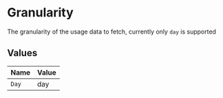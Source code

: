 # Granularity

The granularity of the usage data to fetch, currently only `day` is supported


## Values

| Name  | Value |
| ----- | ----- |
| `Day` | day   |